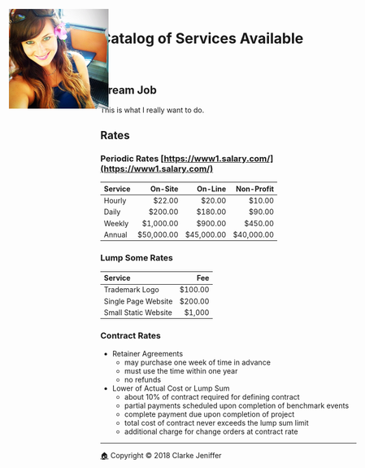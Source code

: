 <figure><img src="images/favicon/favicon-196x196.png" style="display: inline; position: absolute; top: 48px; left: 48px"></figure>

# Catalog of Services Available 
[🏠](Home.html)

## Dream Job
This is what I really want to do.

## Rates

### Periodic Rates [https://www1.salary.com/](https://www1.salary.com/)

| Service | On-Site | On-Line | Non-Profit |
| :---    | ---:    | ---:    | ---:       |
| Hourly | $22.00 | $20.00 | $10.00 |
| Daily | $200.00 | $180.00 | $90.00 |
| Weekly | $1,000.00 | $900.00 | $450.00 |
| Annual | $50,000.00 | $45,000.00 | $40,000.00 |

### Lump Some Rates

| Service | Fee |
| :--- | ---: |
| Trademark Logo | $100.00 |
| Single Page Website | $200.00 |
| Small Static Website | $1,000 |

### Contract Rates
* Retainer Agreements 
  * may purchase one week of time in advance
  * must use the time within one year
  * no refunds
* Lower of Actual Cost or Lump Sum
  * about 10% of contract required for defining contract
  * partial payments scheduled upon completion of benchmark events
  * complete payment due upon completion of project
  * total cost of contract never exceeds the lump sum limit
  * additional charge for change orders at contract rate
  
* * *
[🏠](Home.html) Copyright © 2018 Clarke Jeniffer
